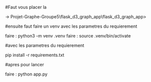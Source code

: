 #Faut vous placer la 

-> Projet-Graphe-Groupe5\flask_d3_graph_app\flask_d3_graph_app>


#ensuite faut faire un venv avec les parametres du requierement


faire : python3 -m venv .venv
faire : source .venv/bin/activate

#avec les parametres du requierement

pip install -r requirements.txt

#apres pour lancer 

faire : python app.py
